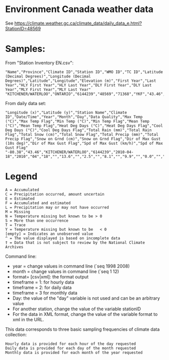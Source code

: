 # Environment Canada weather data

See https://climate.weather.gc.ca/climate_data/daily_data_e.html?StationID=48569

# Samples:

From "Station Inventory EN.csv":

    "Name","Province","Climate ID","Station ID","WMO ID","TC ID","Latitude (Decimal Degrees)","Longitude (Decimal Degrees)","Latitude","Longitude","Elevation (m)","First Year","Last Year","HLY First Year","HLY Last Year","DLY First Year","DLY Last Year","MLY First Year","MLY Last Year"
    "KITCHENER/WATERLOO","ONTARIO","6144239","48569","71368","YKF","43.46","-80.38","432739000","-802243000","321.6","2010","2024","2010","2024","2010","2024","",""

From daily data set:

    "Longitude (x)","Latitude (y)","Station Name","Climate ID","Date/Time","Year","Month","Day","Data Quality","Max Temp (°C)","Max Temp Flag","Min Temp (°C)","Min Temp Flag","Mean Temp (°C)","Mean Temp Flag","Heat Deg Days (°C)","Heat Deg Days Flag","Cool Deg Days (°C)","Cool Deg Days Flag","Total Rain (mm)","Total Rain Flag","Total Snow (cm)","Total Snow Flag","Total Precip (mm)","Total Precip Flag","Snow on Grnd (cm)","Snow on Grnd Flag","Dir of Max Gust (10s deg)","Dir of Max Gust Flag","Spd of Max Gust (km/h)","Spd of Max Gust Flag"
    "-80.38","43.46","KITCHENER/WATERLOO","6144239","2010-04-18","2010","04","18","","13.6","","2.5","","8.1","","9.9","","0.0","","","M","","M","0.0","","","","","M","43",""


# Legend

    A = Accumulated
    C = Precipitation occurred, amount uncertain
    E = Estimated
    F = Accumulated and estimated
    L = Precipitation may or may not have occurred
    M = Missing
    N = Temperature missing but known to be > 0
    S = More than one occurrence
    T = Trace
    Y = Temperature missing but known to be   < 0
    [empty] = Indicates an unobserved value
    ^ = The value displayed is based on incomplete data
    † = Data that is not subject to review by the National Climate Archives




Command line:
- year = change values in command line (`seq 1998 2008)
- month = change values in command line (`seq 1 12)
- format= [csv|xml]: the format output
- timeframe = 1: for hourly data
- timeframe = 2: for daily data
- timeframe = 3 for monthly data
- Day: the value of the "day" variable is not used and can be an arbitrary value
- For another station, change the value of the variable stationID
- For the data in XML format, change the value of the variable format to xml in the URL.

This data corresponds to three basic sampling frequencies of climate data collection:

    Hourly data is provided for each hour of the day requested
    Daily data is provided for each day of the month requested
    Monthly data is provided for each month of the year requested
